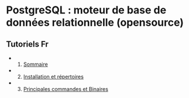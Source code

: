 # PostgreSQL : moteur de base de données relationnelle (opensource)

## Tutoriels Fr

- 1. [Sommaire](https://www.youtube.com/watch?v=gBgqJbW8kXE&list=PLn6POgpklwWonHjoGXXSIXJWYzPSy2FeJ&index=1)
- 2. [Installation et répertoires](https://www.youtube.com/watch?v=s8TC-5ofyJI&list=PLn6POgpklwWonHjoGXXSIXJWYzPSy2FeJ&index=2)
- 3. [Principales commandes et Binaires](https://www.youtube.com/watch?v=omgy0PuTULs&list=PLn6POgpklwWonHjoGXXSIXJWYzPSy2FeJ&index=3) 
